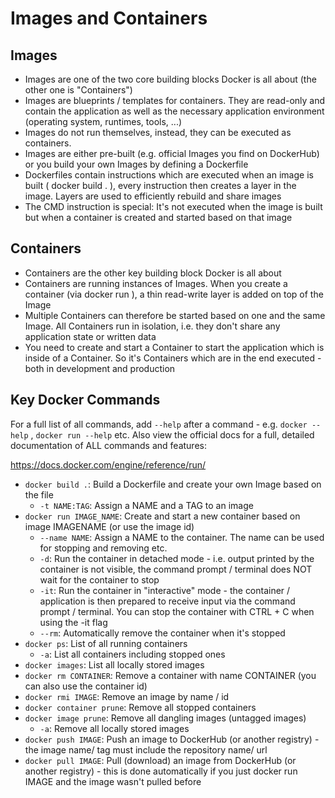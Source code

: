 # Images and Containers

## Images

- Images are one of the two core building blocks Docker is all about (the other one is
"Containers")
- Images are blueprints / templates for containers. They are read-only and contain the
application as well as the necessary application environment (operating system, runtimes, tools,
...)
- Images do not run themselves, instead, they can be executed as containers.
- Images are either pre-built (e.g. official Images you find on DockerHub) or you build your own
Images by defining a Dockerfile
- Dockerfiles contain instructions which are executed when an image is built ( docker build . ),
every instruction then creates a layer in the image. Layers are used to efficiently rebuild and
share images
- The CMD instruction is special: It's not executed when the image is built but when a container
is created and started based on that image

## Containers

- Containers are the other key building block Docker is all about
- Containers are running instances of Images. When you create a container (via docker run ), a
thin read-write layer is added on top of the Image
- Multiple Containers can therefore be started based on one and the same Image. All
Containers run in isolation, i.e. they don't share any application state or written data
- You need to create and start a Container to start the application which is inside of a Container. So
it's Containers which are in the end executed - both in development and production

## Key Docker Commands

For a full list of all commands, add `--help` after a command - e.g. `docker --help` , `docker run
--help` etc. Also view the official docs for a full, detailed documentation of ALL commands and features:

https://docs.docker.com/engine/reference/run/

- `docker build .`: Build a Dockerfile and create your own Image based on the file
  - `-t NAME:TAG`: Assign a NAME and a TAG to an image
- `docker run IMAGE_NAME`: Create and start a new container based on image IMAGENAME (or
use the image id)
  - `--name NAME`: Assign a NAME to the container. The name can be used for stopping and
removing etc.
  - `-d`: Run the container in detached mode - i.e. output printed by the container is not
visible, the command prompt / terminal does NOT wait for the container to stop
  - `-it`: Run the container in "interactive" mode - the container / application is then
prepared to receive input via the command prompt / terminal. You can stop the
container with CTRL + C when using the -it flag
  - `--rm`: Automatically remove the container when it's stopped
- `docker ps`: List of all running containers
  - `-a`: List all containers including stopped ones
- `docker images`: List all locally stored images
- `docker rm CONTAINER`: Remove a container with name CONTAINER (you can also use the
container id)
- `docker rmi IMAGE`: Remove an image by name / id
- `docker container prune`: Remove all stopped containers
- `docker image prune`: Remove all dangling images (untagged images)
  - `-a`: Remove all locally stored images
- `docker push IMAGE`: Push an image to DockerHub (or another registry) - the image name/
tag must include the repository name/ url
- `docker pull IMAGE`: Pull (download) an image from DockerHub (or another registry) - this
is done automatically if you just docker run IMAGE and the image wasn't pulled before
